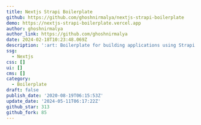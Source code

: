 ```yaml
---
title: Nextjs Strapi Boilerplate
github: https://github.com/ghoshnirmalya/nextjs-strapi-boilerplate
demo: https://nextjs-strapi-boilerplate.vercel.app
author: ghoshnirmalya
author_link: https://github.com/ghoshnirmalya
date: 2024-02-18T10:23:48.069Z
description: ':art: Boilerplate for building applications using Strapi and Next.js'
ssg:
  - Nextjs
css: []
ui: []
cms: []
category:
  - Boilerplate
draft: false
publish_date: '2020-08-19T06:15:53Z'
update_date: '2024-05-11T06:17:22Z'
github_star: 313
github_fork: 85
---
```

